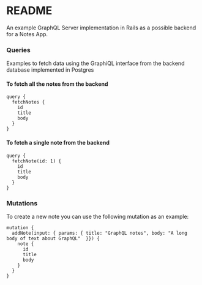 # README

An example GraphQL Server implementation in Rails as a possible backend for a Notes App.

### Queries
Examples to fetch data using the GraphiQL interface from the backend database implemented in Postgres

#### To fetch all the notes from the backend
```
query {
  fetchNotes {
    id
    title
    body
  }
}

```

#### To fetch a single note from the backend
```
query {
  fetchNote(id: 1) {
    id
    title
    body
  }
}

```

### Mutations
To create a new note you can use the following mutation as an example:
```
mutation {
  addNote(input: { params: { title: "GraphQL notes", body: "A long body of text about GraphQL"  }}) {
    note {
      id
      title
      body
    }
  }
}
```